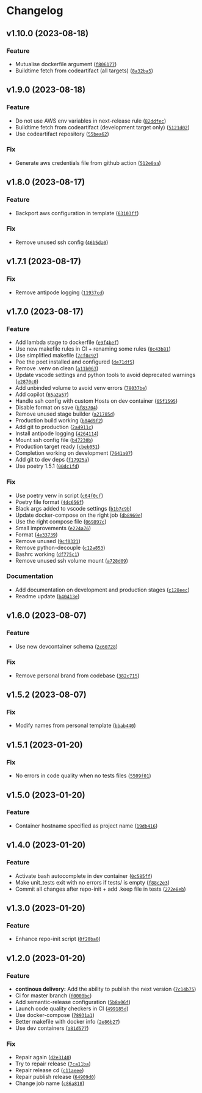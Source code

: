 # Changelog

<!--next-version-placeholder-->

## v1.10.0 (2023-08-18)
### Feature
* Mutualise dockerfile argument ([`f806177`](https://github.com/antipodestudios/python-template/commit/f80617753e2cfaa66a24c7df21ab36349eb54594))
* Buildtime fetch from codeartifact (all targets) ([`8a32ba5`](https://github.com/antipodestudios/python-template/commit/8a32ba5c6770b7d4cffc85b6b8a211beeafaad79))

## v1.9.0 (2023-08-18)
### Feature
* Do not use AWS env variables in next-release rule ([`82ddfec`](https://github.com/antipodestudios/python-template/commit/82ddfeca2c74c11598d8581e26e9a7242c9f01d4))
* Buildtime fetch from codeartifact (development target only) ([`5121d02`](https://github.com/antipodestudios/python-template/commit/5121d02283a69659e9c54e9d248f9dd974f9e357))
* Use codeartifact repository ([`55bea62`](https://github.com/antipodestudios/python-template/commit/55bea6247a59aef18bf90b2c64c68cadf75a7b30))

### Fix
* Generate aws credentials file from github action ([`512e0aa`](https://github.com/antipodestudios/python-template/commit/512e0aa283d2b4d7e93ae7274363d712f6404f39))

## v1.8.0 (2023-08-17)
### Feature
* Backport aws configuration in template ([`63103ff`](https://github.com/antipodestudios/python-template/commit/63103ff6070198186f1233e6669ed1d22efc2424))

### Fix
* Remove unused ssh config ([`46b5da0`](https://github.com/antipodestudios/python-template/commit/46b5da00ebb9e4ef36ea4a0dd003dbca4da3888f))

## v1.7.1 (2023-08-17)
### Fix
* Remove antipode logging ([`11937cd`](https://github.com/antipodestudios/python-template/commit/11937cdbae80d53a4d00a1a65072bc84b711c6d7))

## v1.7.0 (2023-08-17)
### Feature
* Add lambda stage to dockerfile ([`e9f4bef`](https://github.com/antipodestudios/python-template/commit/e9f4bef20f801584c22a873ad74d6973ccafaca7))
* Use new makefile rules in CI + renaming some rules ([`0c43b81`](https://github.com/antipodestudios/python-template/commit/0c43b8193dd7add8487d20db56150c3b1ac41142))
* Use simplified makefile ([`7cf0c92`](https://github.com/antipodestudios/python-template/commit/7cf0c92b794de1c8d960a965e048bc39958b0a09))
* Poe the poet installed and configured ([`de71df5`](https://github.com/antipodestudios/python-template/commit/de71df56d3576d62d186a53f14db5e8d5fd0e20d))
* Remove .venv on clean ([`a11b063`](https://github.com/antipodestudios/python-template/commit/a11b063e8bfb8163fc35eecb65a60b753f3151d1))
* Update vscode settings and python tools to avoid deprecated warnings ([`e2870c0`](https://github.com/antipodestudios/python-template/commit/e2870c0d098fa3d04743df5852b3afb079b496e0))
* Add unbinded volume to avoid venv errors ([`78037be`](https://github.com/antipodestudios/python-template/commit/78037beb8225929aece308dace9f3113798be4df))
* Add copilot ([`65a2a57`](https://github.com/antipodestudios/python-template/commit/65a2a57af140b1d800f7b6c74604e663a9d53b9c))
* Handle ssh config with custom Hosts on dev container ([`65f1595`](https://github.com/antipodestudios/python-template/commit/65f15954be2a06247e4d5826a9ed009550a105a9))
* Disable format on save ([`bf83704`](https://github.com/antipodestudios/python-template/commit/bf8370499f33a63a60d7acc46055b297070a6253))
* Remove unused stage builder ([`a21785d`](https://github.com/antipodestudios/python-template/commit/a21785d66eafbad77f441a6c26882c4e6339fd9a))
* Production build working ([`b84d9f2`](https://github.com/antipodestudios/python-template/commit/b84d9f2009a29c44c2731fd6c24d5132172629d5))
* Add git to production ([`2a4911c`](https://github.com/antipodestudios/python-template/commit/2a4911c6686a73ab16fb5de20a8c2d97044d044a))
* Install antipode logging ([`4264114`](https://github.com/antipodestudios/python-template/commit/426411446cd9368263b8f558ed92e635df706512))
* Mount ssh config file ([`b47230b`](https://github.com/antipodestudios/python-template/commit/b47230b3cc277526c1ecaf32ebe0d6b4ed611f0d))
* Production target ready ([`cbeb051`](https://github.com/antipodestudios/python-template/commit/cbeb0512c1e761c7a0a4c79f89d03882ec633dc4))
* Completion working on development ([`7641a07`](https://github.com/antipodestudios/python-template/commit/7641a07520c2a2b327f2d038fe5f2c0ed92f44bb))
* Add git to dev deps ([`f17925a`](https://github.com/antipodestudios/python-template/commit/f17925aa56a8069b607ec9bedee94f323be9bc1b))
* Use poetry 1.5.1 ([`00dc1fd`](https://github.com/antipodestudios/python-template/commit/00dc1fdae7e2144b99a733334cac3c93c903d263))

### Fix
* Use poetry venv in script ([`c64f0cf`](https://github.com/antipodestudios/python-template/commit/c64f0cf93de903bcda5b654b95e6469389fb0807))
* Poetry file format ([`4dc656f`](https://github.com/antipodestudios/python-template/commit/4dc656f98999a44675c6d31e2d12ec3a9215f96d))
* Black args added to vscode settings ([`b1b7c9b`](https://github.com/antipodestudios/python-template/commit/b1b7c9bc397798de227d6b81527849b426be1a22))
* Update docker-compose on the right job ([`db8969e`](https://github.com/antipodestudios/python-template/commit/db8969efea95931c028463baad4e172f0a286236))
* Use the right compose file ([`069897c`](https://github.com/antipodestudios/python-template/commit/069897c0ab07fd4104b0ad92c05bc2320f3e68af))
* Small improvements ([`e224a76`](https://github.com/antipodestudios/python-template/commit/e224a7683c1c3c0f9dc0c5a70d886178a34d2c75))
* Format ([`4e33739`](https://github.com/antipodestudios/python-template/commit/4e33739d2a4c0df35c4da2a1915cc3f2f3012d57))
* Remove unused ([`9cf0321`](https://github.com/antipodestudios/python-template/commit/9cf032129897c101f3306a5fc4ca597104e53d6b))
* Remove python-decouple ([`c12a853`](https://github.com/antipodestudios/python-template/commit/c12a85384b4885cc7d82c95b6f3c7d8e5314291d))
* Bashrc working ([`df775c1`](https://github.com/antipodestudios/python-template/commit/df775c1540c53e5cf16bd9367619b4a053fb8118))
* Remove unused ssh volume mount ([`a728d09`](https://github.com/antipodestudios/python-template/commit/a728d09bbdda166afc9d660f54b94e76274c4452))

### Documentation
* Add documentation on development and production stages ([`c128eec`](https://github.com/antipodestudios/python-template/commit/c128eec1fff9ea9adaf168a5914822c5b48cfaaa))
* Readme update ([`b40413e`](https://github.com/antipodestudios/python-template/commit/b40413e813bf8f9964867cab1e0223bde412be33))

## v1.6.0 (2023-08-07)

### Feature

* Use new devcontainer schema ([`2c60728`](https://github.com/antipodestudios/python-template/commit/2c60728926631b332718e91c25a940e4e4910c75))

### Fix

* Remove personal brand from codebase ([`382c715`](https://github.com/antipodestudios/python-template/commit/382c715c8f2ff92a09a9187b9206a7f8cb1e2309))

## v1.5.2 (2023-08-07)

### Fix

* Modify names from personal template ([`bbab440`](https://github.com/antipodestudios/python-template/commit/bbab440319b1673e8e0c0b59e826017fade61be2))

## v1.5.1 (2023-01-20)

### Fix

- No errors in code quality when no tests files ([`5509f01`](https://github.com/antipodestudios/python-template/commit/5509f011f99040573a0a9da9d0d34e708b603768))

## v1.5.0 (2023-01-20)

### Feature

- Container hostname specified as project name ([`19db416`](https://github.com/antipodestudios/python-template/commit/19db41668e2a2c2253efb7c2d069137dae4a49b5))

## v1.4.0 (2023-01-20)

### Feature

- Activate bash autocomplete in dev container ([`0c585ff`](https://github.com/antipodestudios/python-template/commit/0c585ffceefa91a02c4cf5549c2c2a58abd2cf83))
- Make unit_tests exit with no errors if tests/ is empty ([`f88c2e3`](https://github.com/antipodestudios/python-template/commit/f88c2e3623850f9b232d56bed511e08da50e8573))
- Commit all changes after repo-init + add .keep file in tests ([`272e8eb`](https://github.com/antipodestudios/python-template/commit/272e8ebb76aeddf5010b17b8fbd171868f373ef0))

## v1.3.0 (2023-01-20)

### Feature

- Enhance repo-init script ([`0f20ba0`](https://github.com/antipodestudios/python-template/commit/0f20ba023db98be546d18d457d295b438cb08426))

## v1.2.0 (2023-01-20)

### Feature

- **continous delivery:** Add the ability to publish the next version ([`7c14b75`](https://github.com/antipodestudios/python-template/commit/7c14b7585ab74dad8cfa867eb5ed60feca3ddd65))
- Ci for master branch ([`f0000bc`](https://github.com/antipodestudios/python-template/commit/f0000bc026bacf97d5dfe7ec0b53b57a42712cb9))
- Add semantic-release configuration ([`5b8a06f`](https://github.com/antipodestudios/python-template/commit/5b8a06fdbf97c6ca114c2b2fb6aaad350874a3d0))
- Launch code quality checkers in CI ([`499185d`](https://github.com/antipodestudios/python-template/commit/499185d3a94b7b2e73eb92d63d452f2ce01bef87))
- Use docker-compose ([`78931a1`](https://github.com/antipodestudios/python-template/commit/78931a1ee535eb413f8b15008da5b2df75644a74))
- Better makefile with docker info ([`2e86b27`](https://github.com/antipodestudios/python-template/commit/2e86b2710be3136d983435fc5be6131a586a68d0))
- Use dev containers ([`a81d577`](https://github.com/antipodestudios/python-template/commit/a81d5776ccbdb4e7a8a804e81419fc5485453955))

### Fix

- Repair again ([`d2e3140`](https://github.com/antipodestudios/python-template/commit/d2e3140ee3ace11a150b796feb6d9036f39cdc11))
- Try to repair release ([`7ca11ba`](https://github.com/antipodestudios/python-template/commit/7ca11bad2230133d2fb72177e9e06ad5431ff207))
- Repair release cd ([`c11aeee`](https://github.com/antipodestudios/python-template/commit/c11aeeed9e2c87eb2bf7c6432f06f99913c87458))
- Repair publish release ([`64909d0`](https://github.com/antipodestudios/python-template/commit/64909d0104ff2d2ea5c4561bf1fb146f1f5eb7fa))
- Change job name ([`c86a818`](https://github.com/antipodestudios/python-template/commit/c86a818b3d7a298f7bcc69f91e430bf13bab7a38))
